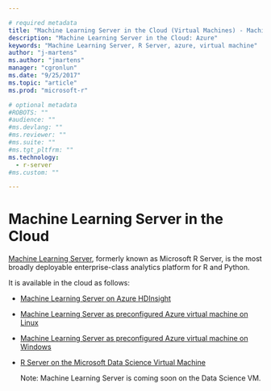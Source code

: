 ```yaml
---

# required metadata
title: "Machine Learning Server in the Cloud (Virtual Machines) - Machine Learning Server "
description: "Machine Learning Server in the Cloud: Azure"
keywords: "Machine Learning Server, R Server, azure, virtual machine"
author: "j-martens"
ms.author: "jmartens"
manager: "cgronlun"
ms.date: "9/25/2017"
ms.topic: "article"
ms.prod: "microsoft-r"

# optional metadata
#ROBOTS: ""
#audience: ""
#ms.devlang: ""
#ms.reviewer: ""
#ms.suite: ""
#ms.tgt_pltfrm: ""
ms.technology: 
  - r-server
#ms.custom: ""

---
```


# Machine Learning Server in the Cloud

[Machine Learning Server](../what-is-microsoft-r-server.md), formerly known as Microsoft R Server, is the most broadly deployable enterprise-class analytics platform for R and Python. 

It is available in the cloud as follows:

+ [Machine Learning Server on Azure HDInsight](machine-learning-server-on-azure-hdinsight.md)

+ [Machine Learning Server as preconfigured Azure virtual machine on Linux](machine-learning-server-azure-vm-on-linux.md)

+ [Machine Learning Server as preconfigured Azure virtual machine on Windows](https://docs.microsoft.com/en-us/sql/advanced-analytics/r/provision-the-r-server-only-sql-server-2016-enterprise-vm-on-azure)

+ [R Server on the Microsoft Data Science Virtual Machine](r-server-vm-data-science.md)
  
  Note: Machine Learning Server is coming soon on the Data Science VM.